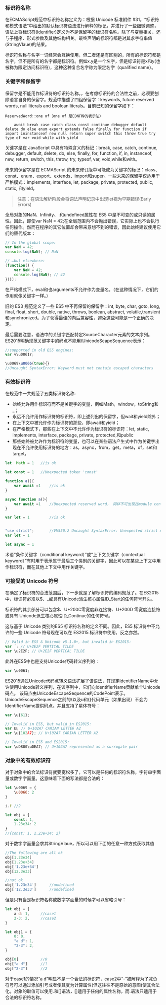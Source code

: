 ### 标识符名称

在ECMAScript规范中标识符名称定义为：根据 Unicode 标准附件 #31，“标识符和模式语法”中给出的默认标识符语法进行解释的标记，并进行了一些细微调整，语法上将标识符(Identifier)定义为不是保留字的标识符名称。除了与变量相关、还与子程序、形式参数及其他结构相关。最终声明的标识符都是对其求字符串值(StringVlaue)的结果。

标识符名称与名字一词经常会互换使用，但二者还是有区别的，所有的标识符都是名字，但不是所有的名字都是标识符。例如x.y是一个名字，但是标识符是x和y(也被称为限定访问标识符)，这种这种复合名字称为限定名字（qualified name）。

### 关键字和保留字

保留字是不能用作标识符的标识符名称。，在考虑标识符的合法性之前，必须要刨除语言自身的保留字。规范中描述了四组保留字：keywords, future reserved words, null literals and boolean literals。目前已知的保留字如下：

    ReservedWord::one of（one of 是EBNF种的表示法）
    
        await break case catch class const continue debugger default delete do else enum export extends false finally for function if import ininstanceof new null return super switch this throw true try type of var void while with yield


关键字是在 JavaScript 中具有特殊含义的标记：break, case, catch, continue, debugger, default, delete, do, else, finally, for, function, if, in, instanceof, new, return, switch, this, throw, try, typeof, var, void,while和with。

未来的保留字是在 ECMAScript 的未来修订版中可能成为关键字的标记：class、const、enum、export、extends、import和super。一些未来的保留字仅适用于严格模式：implements, interface, let, package, private, protected, public, static, 和yield。

>注意：在语法解析阶段会将词法声明记录中出现let视为早期错误(Early Errors)

全局对象的NaN、Infinity、 和undefined属性在 ES5 中是不可变的或只读的属性。因此，即使var NaN = 42;在全局范围内不会抛出错误，它实际上也不会执行任何操作。然而在程序的其它位置却会带来意想不到的错误，因此始终建议使用它们的替代版本：

```js
// In the global scope:
var NaN = 42;
console.log(NaN); // NaN

// …but elsewhere:
(function() {
	var NaN = 42;
	console.log(NaN); // 42
}());
```

在严格模式下，eval和也arguments不允许作为变量名。（在这种情况下，它们的作用就像关键字一样。）

旧的 ES3 规范定义了一些 ES5 中不再保留的保留字：int, byte, char, goto, long, final, float, short, double, native, throws, boolean, abstract, volatile,transient和synchronized。为了获得最佳的向后兼容性，避免这些可能是一个正确的决定。

最后需要注意，语法中的关键字匹配特定SourceCharacter元素的文本序列。ES2015明确规范关键字中的码点不能用\UnicodeScapeSequence表示：

```js
//supported in old ES5 engines:
var v\u0061r;

\u0069\u0066(true){}
//Uncaught SyntaxError: Keyword must not contain escaped characters
```

### 有效标识符

在规范中一共规范了五类标识符名称:

- 始终允许用作标识符而不是关键字的变量，例如Math，window，toString和_；
- 永远不允许用作标识符的标识符，即上述列出的保留字，但wait和yield除外；
- 在上下文中被允许作为标识符的那些，即await和yield；
- 在严格模式下，那些在上下文中不允许作为标识符的标识符：let, static, implements, interface, package, private, protected,和public
- 那些始终被允许作为标识符的变量，也可以在某些语法产生式中作为关键字出现在不允许使用标识符的地方：as，async，from，get，meta，of，set和target。

```js
let  Math = 1   //is ok

let const = 1   //Unexpected token 'const'

function a(){
    var await =1    //is ok
}

async function a(){
    var await =1    //Unexpected reserved word， 同样不可出现在module context中
}

var let = 1         //is ok


"use strict";       //VM550:2 Uncaught SyntaxError: Unexpected strict mode reserved word
var let = 1

let async = 1
```

术语“条件关键字（conditional keyword）”或“上下文关键字（contextual keyword）”有时用于表示属于最后三个类别的关键字，因此可以在某些上下文中用作标识符，而在其他上下文中用作关键字。

### 可接受的 Unicode 符号

在确定了标识符的合法范围后，下一步就是了解标识符的编码规范了。在ES2015中，标识符必须以$、_或具有Unicode派生核心属性ID_Start的任何符号开头。

标识符的其余部分可以包含$、U+200C零宽度非连接符、U+200D 零宽度连接符或具有 Unicode派生核心属性ID_Continue的任何符号。 

这与基于 Unicode 类别的ES5 标识符名称的定义不同。因此，ES5 标识符中不允许的一些 Unicode 符号现在可以在 ES2015 标识符中使用，反之亦然。

```js
// Valid in ES5 & Unicode v5.1.0+, but invalid in ES2015:
var ⸯ; // U+2E2F VERTICAL TILDE
var \u2E2F; // U+2E2F VERTICAL TILDE

```

此外在ES5中也是支持Unicode代码转义序列的：

```js
var \u0061;
```

ES2015通过Unicode代码点转义语法扩展了该语法，其规定IdentifierName中允许使用Unicode转义序列，在该序列中，它们向IdentifierName贡献单个Unicode码点。 该码点由UnicodeEscapeSequence的CodePoint表示。 UnicodeEscapeSequence之前的\以及u和{}代码单元（如果出现）不会为IdentifierName提供码点。并且支持了星体符号：

```js
var \u{61};

// Invalid in ES5, but valid in ES2015:
var 𐊧; // U+102A7 CARIAN LETTER A2
var \u{102A7}; // U+102A7 CARIAN LETTER A2

// Invalid in ES5 and ES2015:
var \uD800\uDEA7; // U+102A7 represented as a surrogate pair
```

### 对象中的有效标识符

对于对象中的合法标识符就要宽松多了，它可以是任何的标识符名称，字符串字面量或数字字面量。这意味着下面的写法都是合法的：

```js
let \u0069 = {
    \u0066: 2
}

i.f //2

let obj = {
    const: 1,
    1.23e34: 2
}
//{const: 1, 1.23e+34: 2}
```

对于数字字面量会求其StringVlaue，所以可以用下面的任意一种方式获取其值

```js
//The following are all ok
obj[1.23e34]
obj[1.23e+34]
obj['1.23e+34']
obj[12.3e33]

//not ok
obj['1.23e34']      //undefined
obj['12.3e33']      //undefined
```

但是只有当是标识符名称或数字字面量的时候才可以省略引号：

```js
let obj = {
    a d: 1,     //case1
    2-3: 2,     //case2
}

let obj1 = {
    0: 0,
    "a d": 1,
    "2-3": 2,
}

obj[0]          //0
obj["a d"]      //1
obj["2-3"]      //2
```

对于case1的情况“a d”明显不是一个合法的标识符，case2中“-”被解释为了减负符号可以通过添加引号或者使其变为计算属性(但这往往不是原始的意图)使其合法化。对象的取值可以使用.和[]语法，[]适用于任何的属性名称，而.语法只适用于合法的标识符名称。
